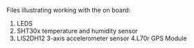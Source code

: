 Files illustrating working with the on board:
1. LEDS
2. SHT30x temperature and humidity sensor
3. LIS2DH12 3-axis accelerometer sensor
4.L70r GPS Module
